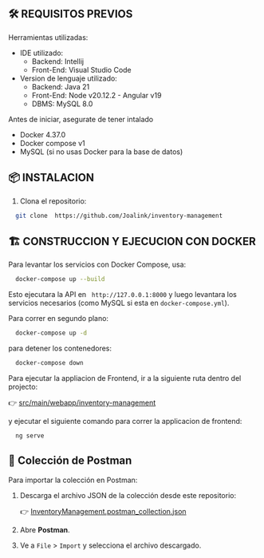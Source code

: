 ## 🛠️ REQUISITOS PREVIOS
Herramientas utilizadas:

- IDE utilizado: 
    - Backend: Intellij
    - Front-End: Visual Studio Code 
- Version de lenguaje utilizado:
    - Backend: Java 21
    - Front-End: Node v20.12.2 - Angular v19
    - DBMS: MySQL 8.0

Antes de iniciar, asegurate de tener intalado

- Docker 4.37.0
- Docker compose v1
- MySQL (si no usas Docker para la base de datos)


## 📦 INSTALACION

1. Clona el repositorio:
``` bash
  git clone  https://github.com/Joalink/inventory-management
```
## 🏗️ CONSTRUCCION Y EJECUCION CON DOCKER

Para levantar los servicios con Docker Compose, usa:
``` bash
  docker-compose up --build 
```

Esto ejecutara la API en ``` http://127.0.0.1:8000``` y luego levantara los servicios necesarios (como MySQL si esta en  ```docker-compose.yml```).

Para correr en segundo plano:
``` bash 
  docker-compose up -d
```

para detener los contenedores:
``` bash
  docker-compose down
```
Para ejecutar la appliacion de Frontend, ir a la siguiente ruta dentro del projecto:

👉 [src/main/webapp/inventory-management](src/main/webapp/inventory-management)

y ejecutar el siguiente comando para correr la applicacion de frontend:

``` bash
  ng serve
```

## 📌 Colección de Postman

Para importar la colección en Postman:

1. Descarga el archivo JSON de la colección desde este repositorio:  

   👉 [InventoryManagement.postman_collection.json](src/main/resources/postman/InventoryManagement.postman_collection.json)
2. Abre **Postman**.

3. Ve a `File` > `Import` y selecciona el archivo descargado.


